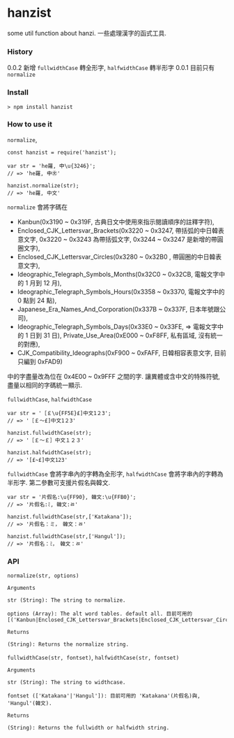 # hanzist
some util function about hanzi. 
一些處理漢字的函式工具. 

### History ###
0.0.2 新增 `fullwidthCase` 轉全形字, `halfwidthCase` 轉半形字
0.0.1 目前只有 `normalize` 

### Install ###
```
> npm install hanzist
```

### How to use it ###
`normalize`,
```
const hanzist = require('hanzist');

var str = 'he羅, ㆗\u{3246}';
// => 'he羅, ㆗㉆'

hanzist.normalize(str);
// => 'he羅, 中文'
```
`normalize` 會將字碼在 

- Kanbun(0x3190 ~ 0x319F, 古典日文中使用來指示閱讀順序的註釋字符), 
- Enclosed_CJK_Lettersvar_Brackets(0x3220 ~ 0x3247, 帶括弧的中日韓表意文字, 0x3220 ~ 0x3243 為帶括弧文字, 0x3244 ~ 0x3247 是新增的帶圓圈文字), 
- Enclosed_CJK_Lettersvar_Circles(0x3280 ~ 0x32B0 , 帶圓圈的中日韓表意文字), 
- Ideographic_Telegraph_Symbols_Months(0x32C0 ~ 0x32CB, 電報文字中的 1 月到 12 月), 
- Ideographic_Telegraph_Symbols_Hours(0x3358 ~ 0x3370, 電報文字中的 0 點到 24 點), 
- Japanese_Era_Names_And_Corporation(0x337B ~ 0x337F, 日本年號跟公司), 
- Ideographic_Telegraph_Symbols_Days(0x33E0 ~ 0x33FE, => 電報文字中的 1 日到 31 日), Private_Use_Area(0xE000 ~ 0xF8FF, 私有區域, 沒有統一的對應), 
- CJK_Compatibility_Ideographs(0xF900 ~ 0xFAFF, 日韓相容表意文字, 目前只編到 0xFAD9)

中的字盡量改為位在 0x4E00 ~ 0x9FFF 之間的字. 讓異體或含中文的特殊符號, 盡量以相同的字碼統一顯示.

`fullwidthCase`, `halfwidthCase`
```
var str = '［￡\u{FF5E}£]中文1２3';
// => '［￡～£]中文1２3'

hanzist.fullwidthCase(str);
// => '［￡～￡］中文１２３'

hanzist.halfwidthCase(str);
// => '[£~£]中文123'
```

`fullwidthCase` 會將字串內的字轉為全形字, `halfwidthCase` 會將字串內的字轉為半形字. 第二參數可支援片假名與韓文. 
```
var str = '片假名:\u{FF90}, 韓文:\u{FFB0}';
// => '片假名:ﾐ, 韓文:ﾰ'

hanzist.fullwidthCase(str,['Katakana']);
// => '片假名：ミ，　韓文：ﾰ'

hanzist.fullwidthCase(str,['Hangul']);
// => '片假名：ﾐ，　韓文：ㅀ'
```

### API ###

`normalize(str, options)`
```
Arguments

str (String): The string to normalize. 

options (Array): The alt word tables. default all. 目前可用的 [('Kanbun|Enclosed_CJK_Lettersvar_Brackets|Enclosed_CJK_Lettersvar_Circles|Ideographic_Telegraph_Symbols_Months|Ideographic_Telegraph_Symbols_Hours|Japanese_Era_Names_And_Corporation|Ideographic_Telegraph_Symbols_Days|Private_Use_Area|CJK_Compatibility_Ideographs')]

Returns

(String): Returns the normalize string.
```

`fullwidthCase(str, fontset)`, `halfwidthCase(str, fontset)`
```
Arguments

str (String): The string to widthcase. 

fontset (['Katakana'|'Hangul']): 目前可用的 'Katakana'(片假名)與, 'Hangul'(韓文). 

Returns

(String): Returns the fullwidth or halfwidth string.
```